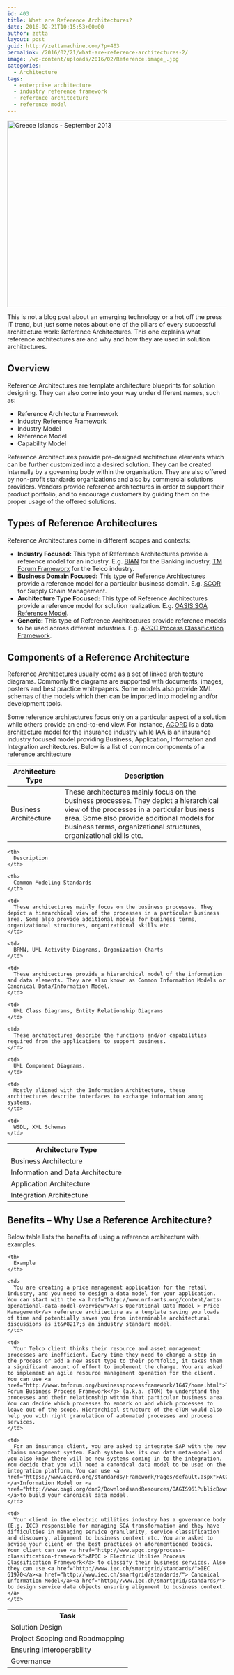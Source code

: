 ```yaml
---
id: 403
title: What are Reference Architectures?
date: 2016-02-21T10:15:53+00:00
author: zetta
layout: post
guid: http://zettamachine.com/?p=403
permalink: /2016/02/21/what-are-reference-architectures-2/
image: /wp-content/uploads/2016/02/Reference.image_.jpg
categories:
  - Architecture
tags:
  - enterprise architecture
  - industry reference framework
  - reference architecture
  - reference model
---
```

<a title="Greece Islands - September 2013" href="https://www.flickr.com/photos/mak100/9917240943/in/dateposted-public/" data-flickr-embed="true" data-header="true"><img src="https://i2.wp.com/farm8.staticflickr.com/7372/9917240943_f18806934d_z.jpg?resize=640%2C427&#038;ssl=1" alt="Greece Islands - September 2013" width="640" height="427" data-recalc-dims="1" /></a>

This is not a blog post about an emerging technology or a hot off the press IT trend, but just some notes about one of the pillars of every successful architecture work: Reference Architectures. This one explains what reference architectures are and why and how they are used in solution architectures.  
<!--more-->

## Overview

Reference Architectures are template architecture blueprints for solution designing. They can also come into your way under different names, such as:

  * Reference Architecture Framework
  * Industry Reference Framework
  * Industry Model
  * Reference Model
  * Capability Model

Reference Architectures provide pre-designed architecture elements which can be further customized into a desired solution. They can be created internally by a governing body within the organisation. They are also offered by non-profit standards organizations and also by commercial solutions providers. Vendors provide reference architectures in order to support their product portfolio, and to encourage customers by guiding them on the proper usage of the offered solutions.

## Types of Reference Architectures

Reference Architectures come in different scopes and contexts:

  * **Industry Focused:** This type of Reference Architectures provide a reference model for an industry. E.g. [BIAN](http://bian.org/) for the Banking industry, [TM Forum Frameworx](https://www.tmforum.org/TMForumFrameworx/1911/home.html) for the Telco industry.
  * **Business Domain Focused:** This type of Reference Architectures provide a reference model for a particular business domain. E.g. [SCOR](http://supply-chain.org/scor) for Supply Chain Management.
  * **Architecture Type Focused:** This type of Reference Architectures provide a reference model for solution realization. E.g. [OASIS SOA Reference Model](https://www.oasis-open.org/committees/tc_home.php?wg_abbrev=soa-rm).
  * **Generic:** This type of Reference Architectures provide reference models to be used across different industries. E.g. [APQC Process Classification Framework](http://www.apqc.org/process-classification-framework).

## Components of a Reference Architecture

Reference Architectures usually come as a set of linked architecture diagrams. Commonly the diagrams are supported with documents, images, posters and best practice whitepapers. Some models also provide XML schemas of the models which then can be imported into modeling and/or development tools.

Some reference architectures focus only on a particular aspect of a solution while others provide an end-to-end view. For instance, [ACORD](https://www.acord.org/standards/Framework/Pages/default.aspx) is a data architecture model for the insurance industry while [IAA](http://www-01.ibm.com/support/knowledgecenter/SSCNZQ_7.0.0/com.ibm.ws.icp.insp_cfep1.doc/ins/pc/p_cdev/concept/ci/indstds/c_iaa.html?lang=en) is an insurance industry focused model providing Business, Application, Information and Integration architectures. Below is a list of common components of a reference architecture

| Architecture Type     | Description |
|-----------------------|-------------|
| Business Architecture | These architectures mainly focus on the business processes. They depict a hierarchical view of the processes in a particular business area. Some also provide additional models for business terms, organizational structures, organizational skills etc. |


<table>
  <tr>
    <th>
      Architecture Type
    </th>
    
    <th>
      Description
    </th>
    
    <th>
      Common Modeling Standards
    </th>
  </tr>
  
  <tr>
    <td>
      Business Architecture
    </td>
    
    <td>
      These architectures mainly focus on the business processes. They depict a hierarchical view of the processes in a particular business area. Some also provide additional models for business terms, organizational structures, organizational skills etc.
    </td>
    
    <td>
      BPMN, UML Activity Diagrams, Organization Charts
    </td>
  </tr>
  
  <tr>
    <td>
      Information and Data Architecture
    </td>
    
    <td>
      These architectures provide a hierarchical model of the information and data elements. They are also known as Common Information Models or Canonical Data/Information Model.
    </td>
    
    <td>
      UML Class Diagrams, Entity Relationship Diagrams
    </td>
  </tr>
  
  <tr>
    <td>
      Application Architecture
    </td>
    
    <td>
      These architectures describe the functions and/or capabilities required from the applications to support business.
    </td>
    
    <td>
      UML Component Diagrams.
    </td>
  </tr>
  
  <tr>
    <td>
      Integration Architecture
    </td>
    
    <td>
      Mostly aligned with the Information Architecture, these architectures describe interfaces to exchange information among systems.
    </td>
    
    <td>
      WSDL, XML Schemas
    </td>
  </tr>
</table>

## Benefits &#8211; Why Use a Reference Architecture?

Below table lists the benefits of using a reference architecture with examples.

<table>
  <tr>
    <th>
      Task
    </th>
    
    <th>
      Example
    </th>
  </tr>
  
  <tr>
    <td>
      Solution Design
    </td>
    
    <td>
      You are creating a price management application for the retail industry, and you need to design a data model for your application. You can start with the <a href="http://www.nrf-arts.org/content/arts-operational-data-model-overview">ARTS Operational Data Model > Price Management</a> reference architecture as a template saving you loads of time and potentially saves you from interminable architectural discussions as it&#8217;s an industry standard model.
    </td>
  </tr>
  
  <tr>
    <td>
      Project Scoping and Roadmapping
    </td>
    
    <td>
      Your Telco client thinks their resource and asset management processes are inefficient. Every time they need to change a step in the process or add a new asset type to their portfolio, it takes them a significant amount of effort to implement the change. You are asked to implement an agile resource management operation for the client. You can use <a href="http://www.tmforum.org/businessprocessframework/1647/home.html">TM Forum Business Process Framework</a> (a.k.a. eTOM) to understand the processes and their relationship within that particular business area. You can decide which processes to embark on and which processes to leave out of the scope. Hierarchical structure of the eTOM would also help you with right granulation of automated processes and process services.
    </td>
  </tr>
  
  <tr>
    <td>
      Ensuring Interoperability
    </td>
    
    <td>
      For an insurance client, you are asked to integrate SAP with the new claims management system. Each system has its own data meta-model and you also know there will be new systems coming in to the integration. You decide that you will need a canonical data model to be used on the integration platform. You can use <a href="https://www.acord.org/standards/Framework/Pages/default.aspx">ACORD </a>Information Model or <a href="http://www.oagi.org/dnn2/DownloadsandResources/OAGIS961PublicDownloadPage.aspx">OAGIS </a>to build your canonical data model.
    </td>
  </tr>
  
  <tr>
    <td>
      Governance
    </td>
    
    <td>
      Your client in the electric utilities industry has a governance body (E.g. ICC) responsible for managing SOA transformation and they have difficulties in managing service granularity, service classification and discovery, alignment to business context etc. You are asked to advise your client on the best practices on aforementioned topics. Your client can use <a href="http://www.apqc.org/process-classification-framework">APQC > Electric Utilies Process Classification Framework</a> to classify their business services. Also they can use <a href="http://www.iec.ch/smartgrid/standards/">IEC 61970</a><a href="http://www.iec.ch/smartgrid/standards/"> Canonical Information Model</a><a href="http://www.iec.ch/smartgrid/standards/"> to design service data objects ensuring alignment to business context. </a>
    </td>
  </tr>
</table>
